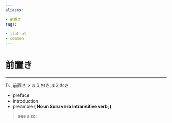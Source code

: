 ```yaml
---
aliases:
    
- 前置き
tags:
    
- jlpt-n1
- common
---
```


# 前置き
---
1).
,前置き > まえおき,まえおき

- preface
- introduction
- preamble
**( Noun Suru verb Intransitive verb;)**
> see also: 
            